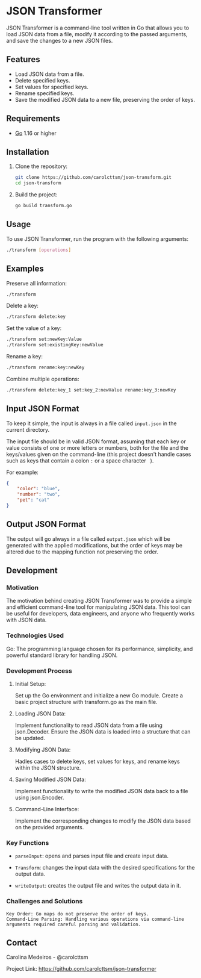 # JSON Transformer

JSON Transformer is a command-line tool written in Go that allows you to load JSON data from a file, modify it according to the passed arguments, and save the changes to a new JSON files.

## Features

- Load JSON data from a file.
- Delete specified keys.
- Set values for specified keys.
- Rename specified keys.
- Save the modified JSON data to a new file, preserving the order of keys.

## Requirements

- [Go](https://golang.org/doc/install) 1.16 or higher

## Installation

1. Clone the repository:

    ```sh
    git clone https://github.com/carolcttsm/json-transform.git
    cd json-transform
    ```

2. Build the project:

    ```sh
    go build transform.go
    ```

## Usage

To use JSON Transformer, run the program with the following arguments:

```sh
./transform [operations]
```

## Examples

Preserve all information:

```sh
./transform
```

Delete a key:

```sh
./transform delete:key
```

Set the value of a key:

```sh
./transform set:newKey:Value
./transform set:existingKey:newValue
```

Rename a key:

```sh
./transform rename:key:newKey
```

Combine multiple operations:

```sh
./transform delete:key_1 set:key_2:newValue rename:key_3:newKey
```

## Input JSON Format

To keep it simple, the input is always in a file called `input.json` in the current directory.

The input file should be in valid JSON format, assuming that each key or value consists of one or more letters or numbers, both for the file and the keys/values given on the command-line (this project doesn't handle cases such as keys that contain a colon `:` or a space character ` `).

For example:

```json
{
    "color": "blue",
    "number": "two",
    "pet": "cat"
}
```

## Output JSON Format

The output will go always in a file called `output.json` which will be generated with the applied modifications, but the order of keys may be altered due to the mapping function not preserving the order.

## Development

### Motivation

The motivation behind creating JSON Transformer was to provide a simple and efficient command-line tool for manipulating JSON data. This tool can be useful for developers, data engineers, and anyone who frequently works with JSON data.

### Technologies Used

Go: The programming language chosen for its performance, simplicity, and powerful standard library for handling JSON.

### Development Process

1. Initial Setup:

    Set up the Go environment and initialize a new Go module.
    Create a basic project structure with transform.go as the main file.

2. Loading JSON Data:

    Implement functionality to read JSON data from a file using json.Decoder.
    Ensure the JSON data is loaded into a structure that can be updated.

3. Modifying JSON Data:

    Hadles cases to delete keys, set values for keys, and rename keys within the JSON structure.
   
5. Saving Modified JSON Data:

    Implement functionality to write the modified JSON data back to a file using json.Encoder.

6. Command-Line Interface:

    Implement the corresponding changes to modify the JSON data based on the provided arguments.

### Key Functions

- `parseInput`: opens and parses input file and create input data.

- `Transform`: changes the input data with the desired specifications for the output data.

- `writeOutput`: creates the output file and writes the output data in it.

### Challenges and Solutions

    Key Order: Go maps do not preserve the order of keys.
    Command-Line Parsing: Handling various operations via command-line arguments required careful parsing and validation.

## Contact

Carolina Medeiros - @carolcttsm

Project Link: https://github.com/carolcttsm/json-transformer
